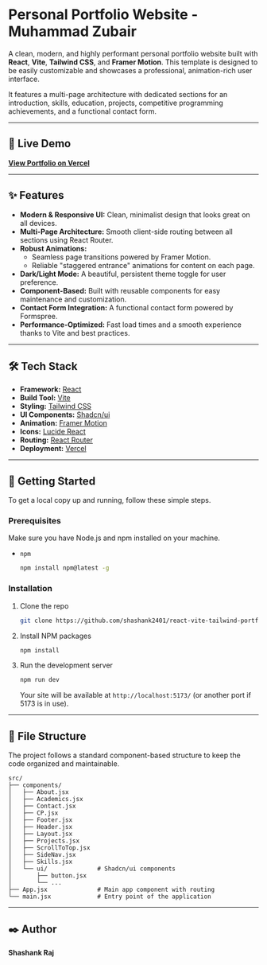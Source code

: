 # Personal Portfolio Website - Muhammad Zubair

A clean, modern, and highly performant personal portfolio website built with **React**, **Vite**, **Tailwind CSS**, and **Framer Motion**. This template is designed to be easily customizable and showcases a professional, animation-rich user interface.

It features a multi-page architecture with dedicated sections for an introduction, skills, education, projects, competitive programming achievements, and a functional contact form.

---

## 🚀 Live Demo

[**View Portfolio on Vercel**](https://portfolio-self-ten-47.vercel.app/)

---

## ✨ Features

-   **Modern & Responsive UI:** Clean, minimalist design that looks great on all devices.
-   **Multi-Page Architecture:** Smooth client-side routing between all sections using React Router.
-   **Robust Animations:**
    -   Seamless page transitions powered by Framer Motion.
    -   Reliable "staggered entrance" animations for content on each page.
-   **Dark/Light Mode:** A beautiful, persistent theme toggle for user preference.
-   **Component-Based:** Built with reusable components for easy maintenance and customization.
-   **Contact Form Integration:** A functional contact form powered by Formspree.
-   **Performance-Optimized:** Fast load times and a smooth experience thanks to Vite and best practices.

---

## 🛠️ Tech Stack

-   **Framework:** [React](https://react.dev/)
-   **Build Tool:** [Vite](https://vitejs.dev/)
-   **Styling:** [Tailwind CSS](https://tailwindcss.com/)
-   **UI Components:** [Shadcn/ui](https://ui.shadcn.com/)
-   **Animation:** [Framer Motion](https://www.framer.com/motion/)
-   **Icons:** [Lucide React](https://lucide.dev/)
-   **Routing:** [React Router](https://reactrouter.com/)
-   **Deployment:** [Vercel](https://vercel.com/)

---

## 🚀 Getting Started

To get a local copy up and running, follow these simple steps.

### Prerequisites

Make sure you have Node.js and npm installed on your machine.
- `npm`
  ```sh
  npm install npm@latest -g
  ```

### Installation

1.  Clone the repo
    ```sh
    git clone https://github.com/shashank2401/react-vite-tailwind-portfolio-template.git
    ```
2.  Install NPM packages
    ```sh
    npm install
    ```
3.  Run the development server
    ```sh
    npm run dev
    ```
    Your site will be available at `http://localhost:5173/` (or another port if 5173 is in use).

---

## 📂 File Structure

The project follows a standard component-based structure to keep the code organized and maintainable.

```
src/
├── components/
│   ├── About.jsx
│   ├── Academics.jsx
│   ├── Contact.jsx
│   ├── CP.jsx
│   ├── Footer.jsx
│   ├── Header.jsx
│   ├── Layout.jsx
│   ├── Projects.jsx
│   ├── ScrollToTop.jsx
│   ├── SideNav.jsx
│   ├── Skills.jsx
│   └── ui/              # Shadcn/ui components
│       ├── button.jsx
│       └── ...
├── App.jsx              # Main app component with routing
└── main.jsx             # Entry point of the application
```

---

## ✒️ Author

**Shashank Raj**
